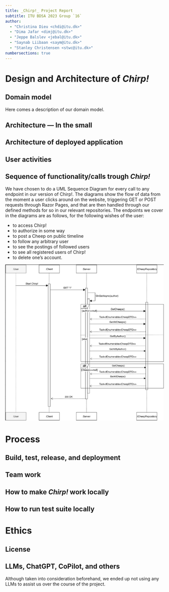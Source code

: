 ```yaml
---
title: _Chirp!_ Project Report
subtitle: ITU BDSA 2023 Group `16`
author:
  - "Christina Dieu <chdi@itu.dk>"
  - "Dima Jafar <dimj@itu.dk>"
  - "Jeppe Balslev <jebal@itu.dk>"
  - "Saynab Liibaan <saym@itu.dk>"
  - "Stanley Christensen <stwc@itu.dk>"
numbersections: true
---
```


# Design and Architecture of _Chirp!_

## Domain model

Here comes a description of our domain model.

## Architecture — In the small

## Architecture of deployed application

## User activities

## Sequence of functionality/calls trough _Chirp!_

We have chosen to do a UML Sequence Diagram for every call to any endpoint in our version of Chirp!. The diagrams show the flow of data from the moment a user clicks around on the website, triggering GET or POST requests through Razor Pages, and that are then handled through our defined methods for so in our relevant repositories.
The endpoints we cover in the diagrams are as follows, for the following wishes of the user:

- to access Chirp!
- to authorize in some way
- to post a Cheep on public timeline
- to follow any arbitrary user
- to see the postings of followed users
- to see all registered users of Chirp!
- to delete one’s account.

![UML Sequence diagram showing an unauthorized user's call to root endpoint “/”.](./images/RootEndpoint.png)

# Process

## Build, test, release, and deployment

## Team work

## How to make _Chirp!_ work locally

## How to run test suite locally

# Ethics

## License

## LLMs, ChatGPT, CoPilot, and others

Although taken into consideration beforehand, we ended up not using any LLMs to assist us over the course of the project.
